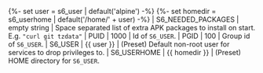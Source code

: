 {%- set user    = s6_user | default('alpine') -%}
{%- set homedir = s6_userhome | default('/home/' + user) -%}
| S6_NEEDED_PACKAGES | empty string  | Space separated list of extra APK packages to install on start. E.g. `"curl git tzdata"`
| PUID               | 1000          | Id of `S6_USER`.
| PGID               | 100           | Group id of `S6_USER`.
| S6_USER            | {{ user }}    | (Preset) Default non-root user for services to drop privileges to.
| S6_USERHOME        | {{ homedir }} | (Preset) HOME directory for `S6_USER`.
